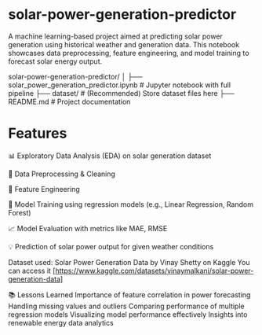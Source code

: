 # solar-power-generation-predictor
A machine learning-based project aimed at predicting solar power generation using historical weather and generation data. This notebook showcases data preprocessing, feature engineering, and model training to forecast solar energy output.

solar-power-generation-predictor/
│
├── solar_power_generation_predictor.ipynb   # Jupyter notebook with full pipeline
├── dataset/                                 # (Recommended) Store dataset files here
├── README.md                                # Project documentation

 # Features
📊 Exploratory Data Analysis (EDA) on solar generation dataset

🔧 Data Preprocessing & Cleaning

🔁 Feature Engineering

🤖 Model Training using regression models (e.g., Linear Regression, Random Forest)

📈 Model Evaluation with metrics like MAE, RMSE

💡 Prediction of solar power output for given weather conditions

Dataset used: Solar Power Generation Data by Vinay Shetty on Kaggle
You can access it [https://www.kaggle.com/datasets/vinaymalkani/solar-power-generation-data]


📚 Lessons Learned
Importance of feature correlation in power forecasting
Handling missing values and outliers
Comparing performance of multiple regression models
Visualizing model performance effectively
Insights into renewable energy data analytics
